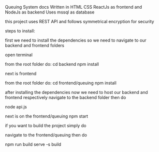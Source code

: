 Queuing System docs
Written in HTML CSS ReactJs as frontend and NodeJs as backend
Uses mssql as database

this project uses REST API and follows symmetrical encryption for security 


steps to install:

first we need to install the dependencies so we need to navigate to our backend and frontend folders

open terminal 

from the root folder do: 
cd backend
npm install 

next is frontend

from the root folder do: 
cd frontend/queuing
npm install 

after installing the dependencies now we need to host our backend and frontend 
respectively navigate to the backend folder then do

node api.js

next is on the frontend/queuing
npm start 


if you want to build the project simply do

navigate to the frontend/queuing then do

npm run build
serve -s build